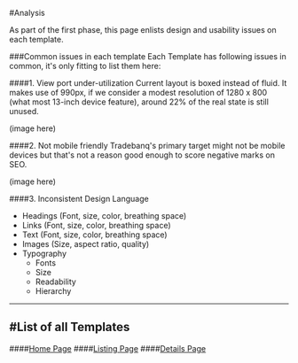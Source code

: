 #Analysis

As part of the first phase, this page enlists design and usability issues on each template.

###Common issues in each template
Each Template has following issues in common, it's only fitting to list them here:

####1. View port under-utilization
Current layout is boxed instead of fluid. It makes use of 990px, if we consider a modest resolution of 1280 x 800 (what most 13-inch device feature), around 22% of the real state is still unused.

(image here)

####2. Not mobile friendly
Tradebanq's primary target might not be mobile devices but that's not a reason good enough to score negative marks on SEO.

(image here)

####3. Inconsistent Design Language
- Headings (Font, size, color, breathing space)
- Links (Font, size, color, breathing space)
- Text (Font, size, color, breathing space)
- Images (Size, aspect ratio, quality)
- Typography
	- Fonts
	- Size
	- Readability
	- Hierarchy

---
#List of all Templates
---
####[Home Page](home.md)
####[Listing Page](listing.md)
####[Details Page](details.md)
